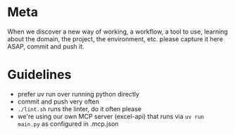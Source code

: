 # Meta

When we discover a new way of working, a workflow, a tool to use, learning about the domain, the project, the environment, etc. please capture it here ASAP, commit and push it.

# Guidelines

- prefer uv run over running python directly
- commit and push very often
- `./lint.sh` runs the linter, do it often please
- we're using our own MCP server (excel-api) that runs via `uv run main.py` as configured in .mcp.json
